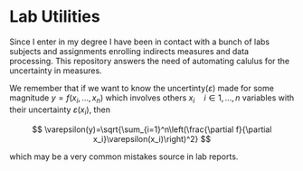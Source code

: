 # Lab Utilities

Since I enter in my degree I have been in contact with a bunch of labs subjects and assignments enrolling indirects measures and data processing. This repository answers the need of automating calulus for the uncertainty in measures.

We remember that if we want to know the uncertinty($\varepsilon$) made for some magnitude $y= f(x_i,...,x_n)$ which involves others $x_i \quad i \in{1,...,n}$ variables with their uncertainty $\varepsilon(x_i)$, then 

$$
\varepsilon(y)=\sqrt{\sum_{i=1}^n\left(\frac{\partial f}{\partial x_i}\varepsilon(x_i)\right)^2}
$$

which may be a very common mistakes source in lab reports.

